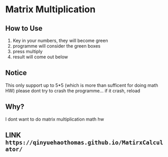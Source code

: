 # Matrix Multiplication

## How to Use

1. Key in your numbers, they will become green
1. programme will consider the green boxes
1. press multiply
1. result will come out below

## Notice

This only support up to 5*5 (which is more than sufficent for doing math HW)
please dont try to crash the programme... if it crash, reload

## Why?

I dont want to do matrix multiplication math hw

## LINK `https://qinyuehaothomas.github.io/MatirxCalculator/`
